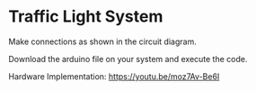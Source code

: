 # Traffic Light System

Make connections as shown in the circuit diagram.


Download the arduino file on your system and execute the code.


Hardware Implementation:
https://youtu.be/moz7Av-Be6I
